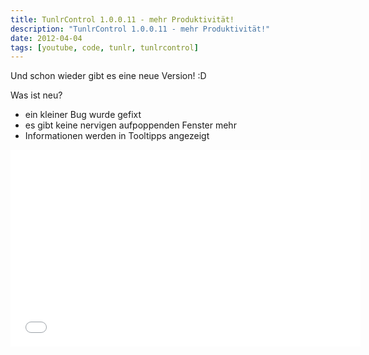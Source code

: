 ```yaml
---
title: TunlrControl 1.0.0.11 - mehr Produktivität!
description: "TunlrControl 1.0.0.11 - mehr Produktivität!"
date: 2012-04-04
tags: [youtube, code, tunlr, tunlrcontrol]
---
```


Und schon wieder gibt es eine neue Version! :D

Was ist neu?

* ein kleiner Bug wurde gefixt
* es gibt keine nervigen aufpoppenden Fenster mehr
* Informationen werden in Tooltipps angezeigt


<iframe width="560" height="315" src="//www.youtube.com/embed/1sL6SDe-QaE" frameborder="0"> </iframe>

